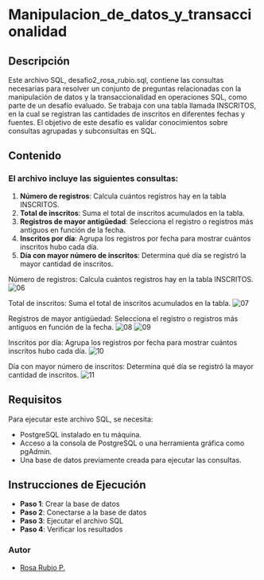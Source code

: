 # Manipulacion_de_datos_y_transaccionalidad
## Descripción
Este archivo SQL, desafio2_rosa_rubio.sql, contiene las consultas necesarias para resolver un conjunto de preguntas relacionadas con la manipulación de datos 
y la transaccionalidad en operaciones SQL, como parte de un desafío evaluado. Se trabaja con una tabla llamada INSCRITOS, en la cual se registran las cantidades 
de inscritos en diferentes fechas y fuentes. El objetivo de este desafío es validar conocimientos sobre consultas agrupadas y subconsultas en SQL.

## Contenido
### El archivo incluye las siguientes consultas:
1. **Número de registros**: Calcula cuántos registros hay en la tabla INSCRITOS.
2. **Total de inscritos**: Suma el total de inscritos acumulados en la tabla.
3. **Registros de mayor antigüedad**: Selecciona el registro o registros más antiguos en función de la fecha.
4. **Inscritos por día**: Agrupa los registros por fecha para mostrar cuántos inscritos hubo cada día.
5. **Día con mayor número de inscritos**: Determina qué día se registró la mayor cantidad de inscritos.

Número de registros: Calcula cuántos registros hay en la tabla INSCRITOS.
![06](https://github.com/user-attachments/assets/a9a2b87d-098e-40e3-b998-955469c7a87b)

Total de inscritos: Suma el total de inscritos acumulados en la tabla.
![07](https://github.com/user-attachments/assets/3889c674-b7df-4bb2-bbe4-1cfc9963bd88)

Registros de mayor antigüedad: Selecciona el registro o registros más antiguos en función de la fecha.
![08](https://github.com/user-attachments/assets/15ce50a3-59dc-4324-88ca-f9f4a572f911)
![09](https://github.com/user-attachments/assets/67672ea0-35ff-4503-b984-9bf5527e6eaa)

Inscritos por día: Agrupa los registros por fecha para mostrar cuántos inscritos hubo cada día.
![10](https://github.com/user-attachments/assets/5f3b881c-afff-4c2e-b062-8ca8bd7d0217)

Día con mayor número de inscritos: Determina qué día se registró la mayor cantidad de inscritos.
![11](https://github.com/user-attachments/assets/688fff5a-a573-43ff-85ad-4e814775a2fc)


## Requisitos
 Para ejecutar este archivo SQL, se necesita:
 - PostgreSQL instalado en tu máquina.
 - Acceso a la consola de PostgreSQL o una herramienta gráfica como pgAdmin.
 - Una base de datos previamente creada para ejecutar las consultas.

## Instrucciones de Ejecución
 - **Paso 1**: Crear la base de datos
 - **Paso 2**: Conectarse a la base de datos
 - **Paso 3**: Ejecutar el archivo SQL
 - **Paso 4**: Verificar los resultados
 
### Autor

- [Rosa Rubio P.](https://github.com/PaulinaRubioP)
 
